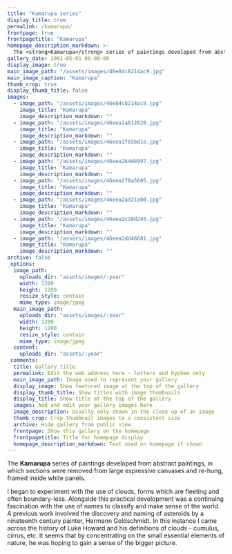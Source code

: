 ```yaml
---
title: "Kamarupa series"
display_title: true
permalink: /kamarupa/
frontpage: true
frontpagetitle: "Kamarupa"
homepage_description_markdown: >-
  The <strong>Kamarupa</strong> series of paintings developed from abstract paintings, in which sections were removed from large expressive canvases and re-hung, framed inside white panels. 
gallery_date: 2001-05-01 00:00:00
display_image: true
main_image_path: "/assets/images/46e84c8214ac9.jpg"
main_image_caption: "Kamarupa"
thumb_crop: true
display_thumb_title: false
images:
  - image_path: "/assets/images/46e84c8214ac9.jpg"
    image_title: "Kamarupa"
    image_description_markdown: ""
  - image_path: "/assets/images/46eea1a612620.jpg"
    image_title: "Kamarupa"
    image_description_markdown: ""
  - image_path: "/assets/images/46eea1f65bd1e.jpg"
    image_title: "Kamarupa"
    image_description_markdown: ""
  - image_path: "/assets/images/46eea264d8997.jpg"
    image_title: "Kamarupa"
    image_description_markdown: ""
  - image_path: "/assets/images/46eea278a5605.jpg"
    image_title: "Kamarupa"
    image_description_markdown: ""
  - image_path: "/assets/images/46eea2ad21ab0.jpg"
    image_title: "Kamarupa"
    image_description_markdown: ""
  - image_path: "/assets/images/46eea2c28d245.jpg"
    image_title: "Kamarupa"
    image_description_markdown: ""
  - image_path: "/assets/images/46eea2dd46681.jpg"
    image_title: "Kamarupa"
    image_description_markdown: ""
archive: false
_options:
  image_path:
    uploads_dir: "assets/images/:year"
    width: 1200
    height: 1200
    resize_style: contain
    mime_type: image/jpeg
  main_image_path:
    uploads_dir: "assets/images/:year"
    width: 1200
    height: 1200
    resize_style: contain
    mime_type: image/jpeg
  content:
    uploads_dir: "assets/:year"
_comments:
  title: Gallery title
  permalink: Edit the web address here - letters and hyphen only
  main_image_path: Image used to represent your gallery
  display_image: Show featured image at the top of the gallery
  display_thumb_title: Show titles with image thumbnails
  display_title: Show title at the top of the gallery
  images: Add and edit your gallery images here
  image_description: Usually only shown in the close up of an image
  thumb_crop: Crop thumbnail images to a consistent size
  archive: Hide gallery from public view
  frontpage: Show this gallery on the homepage
  frontpagetitle: Title for homepage display
  homepage_description_markdown: Text used on homepage if shown
---
```

The <strong>Kamarupa</strong> series of paintings developed from abstract paintings, in which sections were removed from large expressive canvases and re-hung, framed inside white panels.

I began to experiment with the use of clouds, forms which are fleeting and often boundary-less. Alongside this practical development was a continuing fascination with the use of names to classify and make sense of the world. A previous work involved the discovery and naming of asteroids by a nineteenth century painter, Hermann Goldschmidt.  In this instance I came across the history of Luke Howard and his definitions of clouds - cumulus, cirrus, etc. It seems that by concentrating on the small essential elements of nature, he was hoping to gain a sense of the bigger picture.